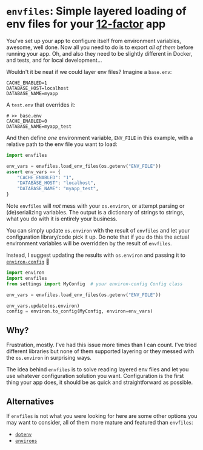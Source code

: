 # `envfiles`: Simple layered loading of env files for your [12-factor](https://12factor.net/) app

You've set up your app to configure itself from environment variables,
awesome, well done. Now all you need to do is to export *all of them* before
running your app. Oh, and also they need to be slightly different in Docker,
and tests, and for local development...

Wouldn't it be neat if we could layer env files? Imagine a `base.env`:

```
CACHE_ENABLED=1
DATABASE_HOST=localhost
DATABASE_NAME=myapp
```

A `test.env` that overrides it:

```
# >> base.env
CACHE_ENABLED=0
DATABASE_NAME=myapp_test
```

And then define *one* environment variable, `ENV_FILE` in this example, with a
relative path to the env file you want to load:

```python
import envfiles

env_vars = envfiles.load_env_files(os.getenv("ENV_FILE"))
assert env_vars == {
    "CACHE_ENABLED": "1",
    "DATABASE_HOST": "localhost",
    "DATABASE_NAME": "myapp_test",
}
```

Note `envfiles` will *not* mess with your `os.environ`, or attempt parsing or
(de)serializing variables. The output is a dictionary of strings to strings,
what you do with it is entirely your business.

You can simply update `os.environ` with
the result of `envfiles` and let your configuration library/code pick it up.
Do note that if you do this the actual environment variables will be overridden
by the result of `envfiles`.

Instead, I suggest updating the results with `os.environ` and passing it to
[`environ-config`](https://github.com/hynek/environ-config) 💚

```python
import environ
import envfiles
from settings import MyConfig  # your environ-config Config class

env_vars = envfiles.load_env_files(os.getenv("ENV_FILE"))

env_vars.update(os.environ)
config = environ.to_config(MyConfig, environ=env_vars)
```

## Why?

Frustration, mostly. I've had this issue more times than I can count. I've tried
different libraries but none of them supported layering or they messed with the
`os.environ` in surprising ways.

The idea behind `envfiles` is to solve reading layered env files and let you
use whatever configuration solution you want. Configuration is the first
thing your app does, it should be as quick and straightforward as possible.

## Alternatives

If `envfiles` is not what you were looking for here are some other options you
may want to consider, all of them more mature and featured than `envfiles`:

- [`dotenv`](https://github.com/theskumar/python-dotenv)
- [`environs`](https://github.com/sloria/environs)
